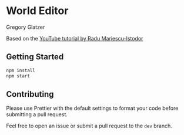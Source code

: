 # World Editor

Gregory Glatzer

Based on the [YouTube tutorial by Radu Mariescu-Istodor](https://www.youtube.com/watch?v=5iHejdqYIa8&t=10233s)

## Getting Started

```bash
npm install
npm start
```

## Contributing

Please use Prettier with the default settings to format your code before submitting a pull request.

Feel free to open an issue or submit a pull request to the `dev` branch.
